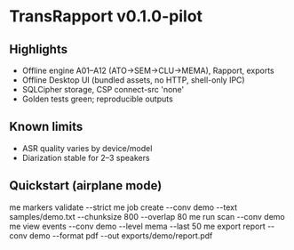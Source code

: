 # TransRapport v0.1.0-pilot

## Highlights
- Offline engine A01–A12 (ATO→SEM→CLU→MEMA), Rapport, exports
- Offline Desktop UI (bundled assets, no HTTP, shell-only IPC)
- SQLCipher storage, CSP connect-src 'none'
- Golden tests green; reproducible outputs

## Known limits
- ASR quality varies by device/model
- Diarization stable for 2–3 speakers

## Quickstart (airplane mode)
me markers validate --strict
me job create --conv demo --text samples/demo.txt --chunksize 800 --overlap 80
me run scan --conv demo
me view events --conv demo --level mema --last 50
me export report --conv demo --format pdf --out exports/demo/report.pdf